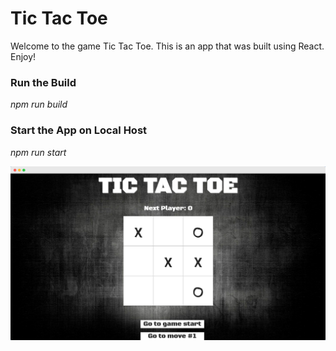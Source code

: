 # Tic Tac Toe

Welcome to the game Tic Tac Toe. This is an app that was built using React. Enjoy!

### Run the Build
*npm run build*

### Start the App on Local Host
*npm run start*

![image of app](mockup.jpg)